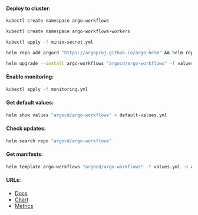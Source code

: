 #### Deploy to cluster:
```bash
kubectl create namespace argo-workflows
```
```bash
kubectl create namespace argo-workflows-workers
```
```bash
kubectl apply -f minio-secret.yml
```
```bash
helm repo add argocd "https://argoproj.github.io/argo-helm" && helm repo update
```
```bash
helm upgrade --install argo-workflows "argocd/argo-workflows" -f values.yml -n argo-workflows --version "0.41.7"
```

#### Enable monitoring:
```bash
kubectl apply -f monitoring.yml
```

#### Get default values:
```bash
helm show values "argocd/argo-workflows" > default-values.yml
```

#### Check updates:
```bash
helm search repo "argocd/argo-workflows"
```

#### Get manifests:
```bash
helm template argo-workflows "argocd/argo-workflows" -f values.yml -n argo-workflows --version "0.41.7" > manifests.yml
```

#### URLs:
- [Docs](https://argo-workflows.readthedocs.io/en/latest/)
- [Chart](https://github.com/argoproj/argo-helm/tree/main/charts/argo-workflows)
- [Metrics](https://argo-workflows.readthedocs.io/en/latest/metrics/)
